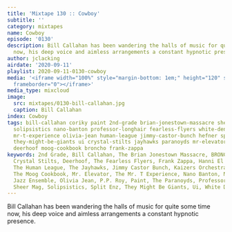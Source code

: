 ```yaml
---
title: 'Mixtape 130 :: Cowboy'
subtitle: ''
category: mixtapes
name: Cowboy
episode: '0130'
description: Bill Callahan has been wandering the halls of music for quite some time
  now, his deep voice and aimless arrangements a constant hypnotic presence.
author: jclacking
airdate: '2020-09-11'
playlist: 2020-09-11-0130-cowboy
media: '<iframe width="100%" style="margin-bottom: 1em;" height="120" src="https://www.mixcloud.com/widget/iframe/?feed=%2Fthe-lacking-org%2Fux7dus-130-cowboy%2F&hide_artwork=1&hide_cover=1&light=1"
  frameborder="0"></iframe>'
media_type: mixcloud
image:
  src: mixtapes/0130-bill-callahan.jpg
  caption: Bill Callahan
index: Cowboy
tags: bill-callahan coriky paint 2nd-grade brian-jonestown-massacre sheer-mag kaizers-orchestra
  solipsistics nano-banton professor-longhair fearless-flyers white-denim hanni-el-khatib
  mr-t-experience olivia-jean human-league jimmy-castor-bunch hefner split-enz merrills
  they-might-be-giants ui crystal-stilts jayhawks paranoyds mr-elevator p-p-roy new-york-ska-jazz-ensemble
  deerhoof moog-cookbook broncho frank-zappa
keywords: 2nd Grade, Bill Callahan, The Brian Jonestown Massacre, BRONCHO, Coriky,
  Crystal Stilts, Deerhoof, The Fearless Flyers, Frank Zappa, Hanni El Khatib, Hefner,
  The Human League, The Jayhawks, Jimmy Castor Bunch, Kaizers Orchestra, The Merrills,
  The Moog Cookbook, Mr. Elevator, The Mr. T Experience, Nano Banton, New York Ska
  Jazz Ensemble, Olivia Jean, P.P. Roy, Paint, The Paranoyds, Professor Longhair,
  Sheer Mag, Solipsistics, Split Enz, They Might Be Giants, Ui, White Denim
---
```

Bill Callahan has been wandering the halls of music for quite some time now, his deep voice and aimless arrangements a constant hypnotic presence.
